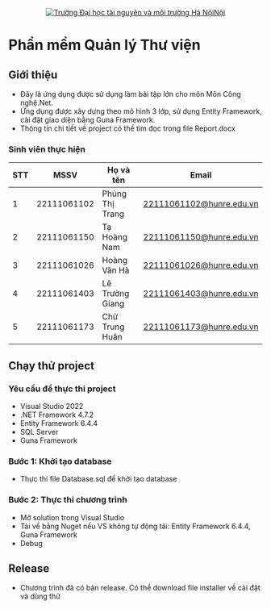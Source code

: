 <p align="center">
  <a href="https://hunre.edu.vn/" title="Trường Đại học tài nguyên và môi trường Hà NộiNội" style="border: none;">
    <img src="https://hunre.edu.vn/media/data/logo-hunre.png" alt="Trường Đại học tài nguyên và môi trường Hà NộiNội">
  </a>
</p>

# Phần mềm Quản lý Thư viện

## Giới thiệu

- Đây là ứng dụng được sử dụng làm bài tập lớn cho môn Môn Công nghệ.Net.
- Ứng dụng được xây dựng theo mô hình 3 lớp, sử dụng Entity Framework, cài đặt giao diện bằng Guna Framework.
- Thông tin chi tiết về project có thể tìm đọc trong file Report.docx

### Sinh viên thực hiện

| **STT** | **MSSV**    | **Họ và tên**   | **Email**                |
| ------- | ----------- | --------------- | ------------------------ |
| 1       | 22111061102 | Phùng Thị Trang | 22111061102@hunre.edu.vn |
| 2       | 22111061150 | Tạ Hoàng Nam    | 22111061150@hunre.edu.vn |
| 3       | 22111061026 | Hoàng Văn Hà    | 22111061026@hunre.edu.vn |
| 4       | 22111061403 | Lê Trường Giang | 22111061403@hunre.edu.vn |
| 5       | 22111061173 | Chử Trung Huân  | 22111061173@hunre.edu.vn |

## Chạy thử project

### Yêu cầu để thực thi project

- Visual Studio 2022
- .NET Framework 4.7.2
- Entity Framework 6.4.4
- SQL Server
- Guna Framework

### Bước 1: Khởi tạo database

- Thực thi file Database.sql để khởi tạo database

### Bước 2: Thực thi chương trình

- Mở solution trong Visual Studio
- Tải về bằng Nuget nếu VS không tự động tải: Entity Framework 6.4.4, Guna Framework
- Debug

## Release

- Chương trình đã có bản release. Có thể download file installer về cài đặt và dùng thử
